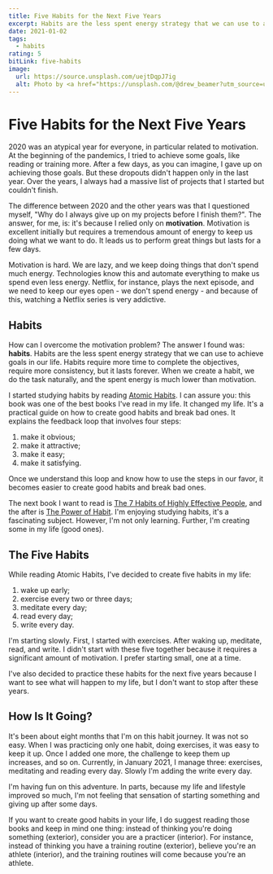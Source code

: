 ```yaml
---
title: Five Habits for the Next Five Years
excerpt: Habits are the less spent energy strategy that we can use to achieve goals in our life. Habits require more time to complete the objectives, require more consistency, but it lasts forever.
date: 2021-01-02
tags:
  - habits
rating: 5
bitLink: five-habits
image:
  url: https://source.unsplash.com/uejtDqpJ7ig
  alt: Photo by <a href="https://unsplash.com/@drew_beamer?utm_source=unsplash&amp;utm_medium=referral&amp;utm_content=creditCopyText">Drew Beamer</a> on <a href="https://unsplash.com/s/photos/habits?utm_source=unsplash&amp;utm_medium=referral&amp;utm_content=creditCopyText">Unsplash</a>
---
```


# Five Habits for the Next Five Years

2020 was an atypical year for everyone, in particular related to motivation. At the beginning of the pandemics, I tried to achieve some goals, like reading or training more. After a few days, as you can imagine, I gave up on achieving those goals. But these dropouts didn't happen only in the last year. Over the years, I always had a massive list of projects that I started but couldn't finish.

The difference between 2020 and the other years was that I questioned myself, "Why do I always give up on my projects before I finish them?". The answer, for me, is: it's because I relied only on **motivation**. Motivation is excellent initially but requires a tremendous amount of energy to keep us doing what we want to do. It leads us to perform great things but lasts for a few days.

Motivation is hard. We are lazy, and we keep doing things that don't spend much energy. Technologies know this and automate everything to make us spend even less energy. Netflix, for instance, plays the next episode, and we need to keep our eyes open - we don't spend energy - and because of this, watching a Netflix series is very addictive.

## Habits

How can I overcome the motivation problem? The answer I found was: **habits**. Habits are the less spent energy strategy that we can use to achieve goals in our life. Habits require more time to complete the objectives, require more consistency, but it lasts forever. When we create a habit, we do the task naturally, and the spent energy is much lower than motivation.

I started studying habits by reading [Atomic Habits](https://jamesclear.com/atomic-habits). I can assure you: this book was one of the best books I've read in my life. It changed my life. It's a practical guide on how to create good habits and break bad ones. It explains the feedback loop that involves four steps:

1. make it obvious;
1. make it attractive;
1. make it easy;
1. make it satisfying.

Once we understand this loop and know how to use the steps in our favor, it becomes easier to create good habits and break bad ones.

The next book I want to read is [The 7 Habits of Highly Effective People](https://www.amazon.com/dp/1451639619), and the after is [The Power of Habit](https://www.amazon.com/dp/B007EJSMC8). I'm enjoying studying habits, it's a fascinating subject. However, I'm not only learning. Further, I'm creating some in my life (good ones).

## The Five Habits

While reading Atomic Habits, I've decided to create five habits in my life:

1. wake up early;
1. exercise every two or three days;
1. meditate every day;
1. read every day;
1. write every day.

I'm starting slowly. First, I started with exercises. After waking up, meditate, read, and write. I didn't start with these five together because it requires a significant amount of motivation. I prefer starting small, one at a time.

I've also decided to practice these habits for the next five years because I want to see what will happen to my life, but I don't want to stop after these years.

## How Is It Going?

It's been about eight months that I'm on this habit journey. It was not so easy. When I was practicing only one habit, doing exercises, it was easy to keep it up. Once I added one more, the challenge to keep them up increases, and so on. Currently, in January 2021, I manage three: exercises, meditating and reading every day. Slowly I'm adding the write every day.

I'm having fun on this adventure. In parts, because my life and lifestyle improved so much, I'm not feeling that sensation of starting something and giving up after some days.

If you want to create good habits in your life, I do suggest reading those books and keep in mind one thing: instead of thinking you're doing something (exterior), consider you are a practicer (interior). For instance, instead of thinking you have a training routine (exterior), believe you're an athlete (interior), and the training routines will come because you're an athlete.
